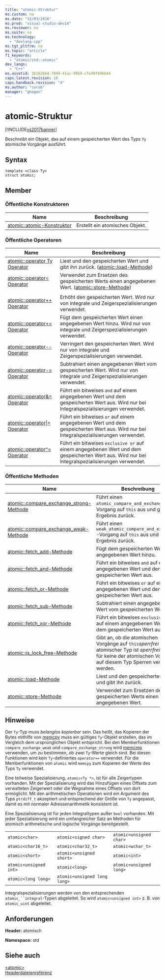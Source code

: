 ```yaml
---
title: "atomic-Struktur"
ms.custom: na
ms.date: "12/03/2016"
ms.prod: "visual-studio-dev14"
ms.reviewer: na
ms.suite: na
ms.technology: 
  - "devlang-cpp"
ms.tgt_pltfrm: na
ms.topic: "article"
f1_keywords: 
  - "atomic/std::atomic"
dev_langs: 
  - "C++"
ms.assetid: 261628ed-7049-41ac-99b9-cfe49f696b44
caps.latest.revision: 10
caps.handback.revision: "4"
ms.author: "corob"
manager: "ghogen"
---
```

# atomic-Struktur
[!INCLUDE[vs2017banner](../assembler/inline/includes/vs2017banner.md)]

Beschreibt ein Objekt, das auf einem gespeicherten Wert des Typs `Ty` atomische Vorgänge ausführt.  
  
## Syntax  
  
```  
template <class Ty>  
struct atomic;  
```  
  
## Member  
  
### Öffentliche Konstruktoren  
  
|Name|**Beschreibung**|  
|----------|----------------------|  
|[atomic::atomic\-Konstruktor](../Topic/atomic::atomic%20Constructor.md)|Erstellt ein atomisches Objekt.|  
  
### Öffentliche Operatoren  
  
|Name|**Beschreibung**|  
|----------|----------------------|  
|[atomic::operator Ty Operator](../Topic/atomic::operator%20Ty%20Operator.md)|Liest und den gespeicherten Wert und gibt ihn zurück. \([atomic::load\-Methode](../Topic/atomic::load%20Method.md)\)|  
|[atomic::operator\= Operator](../Topic/atomic::operator=%20Operator.md)|Verwendet zum Ersetzen des gespeicherten Werts einen angegebenen Wert. \([atomic::store\-Methode](../Topic/atomic::store%20Method.md)\)|  
|||  
|[atomic::operator\+\+ Operator](../Topic/atomic::operator++%20Operator.md)|Erhöht den gespeicherten Wert.  Wird nur von integrale und Zeigerspezialisierungen verwendet.|  
|[atomic::operator\+\= Operator](../Topic/atomic::operator+=%20Operator.md)|Fügt dem gespeicherten Wert einen angegebenen Wert hinzu.  Wird nur von integrale und Zeigerspezialisierungen verwendet.|  
|[atomic::operator\-\- Operator](../Topic/atomic::operator--%20Operator.md)|Verringert den gespeicherten Wert.  Wird nur von integrale und Zeigerspezialisierungen verwendet.|  
|[atomic::operator\-\= Operator](../Topic/atomic::operator-=%20Operator.md)|Subtrahiert einen angegebenen Wert vom gespeicherten Wert.  Wird nur von integrale und Zeigerspezialisierungen verwendet.|  
|[atomic::operator&\= Operator](../Topic/atomic::operator&=%20Operator.md)|Führt ein bitweises `and` auf einem angegebenen Wert und dem gespeicherten Wert aus.  Wird nur bei Integralspezialisierungen verwendet.|  
|[atomic::operator&#124;\= Operator](../Topic/atomic::operator%7C=%20Operator.md)|Führt ein bitweises `or` auf einem angegebenen Wert und dem gespeicherten Wert aus.  Wird nur bei Integralspezialisierungen verwendet.|  
|[atomic::operator^\= Operator](../Topic/atomic::operator%5E=%20Operator.md)|Führt ein bitweises `exclusive or` auf einem angegebenen Wert und dem gespeicherten Wert aus.  Wird nur bei Integralspezialisierungen verwendet.|  
  
### Öffentliche Methoden  
  
|Name|**Beschreibung**|  
|----------|----------------------|  
|[atomic::compare\_exchange\_strong\-Methode](../Topic/atomic::compare_exchange_strong%20Method.md)|Führt einen `atomic_compare_and_exchange`\-Vorgang auf `this` aus und gibt das Ergebnis zurück.|  
|[atomic::compare\_exchange\_weak\-Methode](../Topic/atomic::compare_exchange_weak%20Method.md)|Führt einen `weak_atomic_compare_and_exchange`\-Vorgang auf `this` aus und gibt das Ergebnis zurück.|  
|[atomic::fetch\_add\-Methode](../Topic/atomic::fetch_add%20Method.md)|Fügt dem gespeicherten Wert einen angegebenen Wert hinzu.|  
|[atomic::fetch\_and\-Methode](../Topic/atomic::fetch_and%20Method.md)|Führt ein bitweises `and` auf einem angegebenen Wert und dem gespeicherten Wert aus.|  
|[atomic::fetch\_or\-Methode](../Topic/atomic::fetch_or%20Method.md)|Führt ein bitweises `or` auf einem angegebenen Wert und dem gespeicherten Wert aus.|  
|[atomic::fetch\_sub\-Methode](../Topic/atomic::fetch_sub%20Method.md)|Subtrahiert einen angegebenen Wert vom gespeicherten Wert.|  
|[atomic::fetch\_xor\-Methode](../Topic/atomic::fetch_xor%20Method.md)|Führt ein bitweises `exclusive or` auf einem angegebenen Wert und dem gespeicherten Wert aus.|  
|[atomic::is\_lock\_free\-Methode](../Topic/atomic::is_lock_free%20Method.md)|Gibt an, ob die atomischen Vorgänge auf `this`*sperrfrei* sind.  Ein atomischer Typ ist *sperrfrei*, wenn für keine der atomischen Vorgänge auf diesem Typ Sperren verwendet werden.|  
|[atomic::load\-Methode](../Topic/atomic::load%20Method.md)|Liest und den gespeicherten Wert und gibt ihn zurück.|  
|[atomic::store\-Methode](../Topic/atomic::store%20Method.md)|Verwendet zum Ersetzen des gespeicherten Werts einen angegebenen Wert.|  
  
## Hinweise  
 Der `Ty`\-Typ muss *belanglos kopierbar* sein.  Das heißt, das Kopieren der Bytes mithilfe von [memcpy](../c-runtime-library/reference/memcpy-wmemcpy.md) muss ein gültiges `Ty`\-Objekt erstellen, das im Vergleich dem ursprünglichen Objekt entspricht.  Bei den Memberfunktionen `compare_exchange_weak` und `compare_exchange_strong` wird [memcmp](../c-runtime-library/reference/memcmp-wmemcmp.md) verwenden, um zu bestimmen, ob zwei `Ty`\-Werte gleich sind.  Bei diesen Funktionen wird kein `Ty`\-definiertes `operator==` verwendet.  Für die Memberfunktionen von `atomic` wird `memcpy` zum Kopieren der Werte des Typs `Ty` verwendet.  
  
 Eine teilweise Spezialisierung, `atomic<Ty *>`, ist für alle Zeigertypen vorhanden.  Mit der Spezialisierung wird das Hinzufügen eines Offsets zum verwalteten Zeigerwert oder die Wegnahme eines Offsets von dort ermöglicht.  Mit den arithmetischen Operationen wird ein Argument des Typs `ptrdiff_t` akzeptiert und entsprechend der Größe von `Ty` angepasst, damit es mit normaler Adressenarithmetik konsistent ist.  
  
 Eine Spezialisierung ist für jeden Integraltypen außer `bool` vorhanden.  Mit jeder Spezialisierung wird ein umfangreicher Satz an Methoden für atomisch arithmetische und logische Vorgänge bereitgestellt.  
  
||||  
|-|-|-|  
|`atomic<char>`|`atomic<signed char>`|`atomic<unsigned char>`|  
|`atomic<char16_t>`|`atomic<char32_t>`|`atomic<wchar_t>`|  
|`atomic<short>`|`atomic<unsigned short>`|`atomic<int>`|  
|`atomic<unsigned int>`|`atomic<long>`|`atomic<unsigned long>`|  
|`atomic<long long>`|`atomic<unsigned long long>`|  
  
 Integralspezialisierungen werden von den entsprechenden `atomic_``integral`\-Typen abgeleitet.  So wird `atomic<unsigned int>` z. B. von `atomic_uint` abgeleitet.  
  
## Anforderungen  
 **Header:** atomisch  
  
 **Namespace:** std  
  
## Siehe auch  
 [\<atomic\>](../standard-library/atomic.md)   
 [Headerdateienreferenz](../standard-library/cpp-standard-library-header-files.md)
